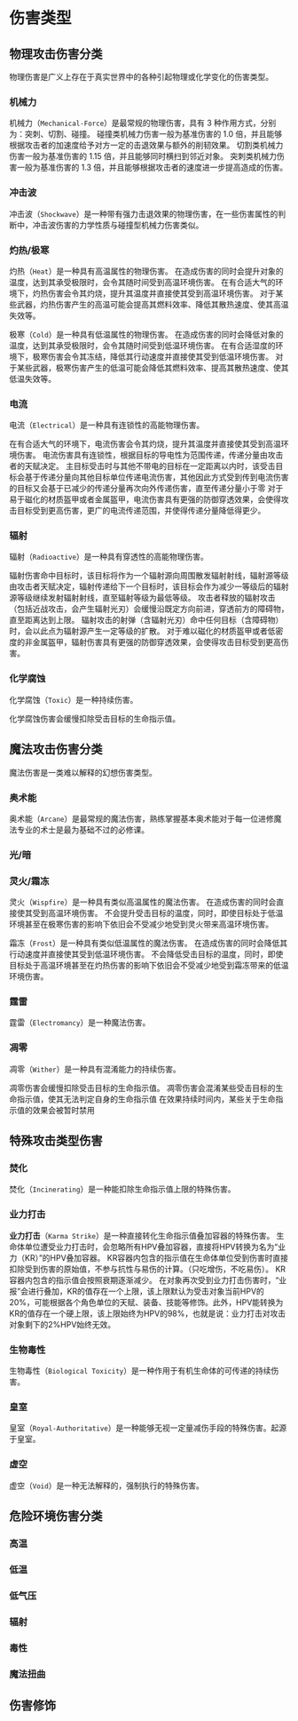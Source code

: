 # 伤害类型

## 物理攻击伤害分类

物理伤害是广义上存在于真实世界中的各种引起物理或化学变化的伤害类型。

### 机械力

机械力（`Mechanical-Force`）是最常规的物理伤害，具有 3 种作用方式，分别为：突刺、切割、碰撞。
碰撞类机械力伤害一般为基准伤害的 1.0 倍，并且能够根据攻击者的加速度给予对方一定的击退效果与额外的削韧效果。
切割类机械力伤害一般为基准伤害的 1.15 倍，并且能够同时横扫到邻近对象。
突刺类机械力伤害一般为基准伤害的 1.3 倍，并且能够根据攻击者的速度进一步提高造成的伤害。

### 冲击波

冲击波（`Shockwave`）是一种带有强力击退效果的物理伤害，在一些伤害属性的判断中，冲击波伤害的力学性质与碰撞型机械力伤害类似。

### 灼热/极寒

灼热（`Heat`）是一种具有高温属性的物理伤害。
在造成伤害的同时会提升对象的温度，达到其承受极限时，会令其随时间受到高温环境伤害。
在有合适大气的环境下，灼热伤害会令其灼烧，提升其温度并直接使其受到高温环境伤害。
对于某些武器，灼热伤害产生的高温可能会提高其燃料效率、降低其散热速度、使其高温失效等。

极寒（`Cold`）是一种具有低温属性的物理伤害。
在造成伤害的同时会降低对象的温度，达到其承受极限时，会令其随时间受到低温环境伤害。
在有合适湿度的环境下，极寒伤害会令其冻结，降低其行动速度并直接使其受到低温环境伤害。
对于某些武器，极寒伤害产生的低温可能会降低其燃料效率、提高其散热速度、使其低温失效等。

### 电流

电流（`Electrical`）是一种具有连锁性的高能物理伤害。

在有合适大气的环境下，电流伤害会令其灼烧，提升其温度并直接使其受到高温环境伤害。
电流伤害具有连锁性，根据目标的导电性为范围传递，传递分量由攻击者的天赋决定。
主目标受击时与其他不带电的目标在一定距离以内时，该受击目标会基于传递分量向其他目标单位传递电流伤害，其他因此方式受到传到电流伤害的目标又会基于已减少的传递分量再次向外传递伤害，直至传递分量小于零
对于易于磁化的材质盔甲或者金属盔甲，电流伤害具有更强的防御穿透效果，会使得攻击目标受到更高伤害，更广的电流传递范围，并使得传递分量降低得更少。


### 辐射

辐射（`Radioactive`）是一种具有穿透性的高能物理伤害。

辐射伤害命中目标时，该目标将作为一个辐射源向周围散发辐射射线，辐射源等级由攻击者天赋决定，辐射传递给下一个目标时，该目标会作为减少一等级后的辐射源等级继续发射辐射射线，直至辐射等级为最低等级。
攻击者释放的辐射攻击（包括近战攻击，会产生辐射光刃）会缓慢沿既定方向前进，穿透前方的障碍物，直至距离达到上限。
辐射攻击的射弹（含辐射光刃）命中任何目标（含障碍物）时，会以此点为辐射源产生一定等级的扩散。
对于难以磁化的材质盔甲或者低密度的非金属盔甲，辐射伤害具有更强的防御穿透效果，会使得攻击目标受到更高伤害。

### 化学腐蚀

化学腐蚀（`Toxic`）是一种持续伤害。

化学腐蚀伤害会缓慢扣除受击目标的生命指示值。
## 魔法攻击伤害分类

魔法伤害是一类难以解释的幻想伤害类型。

### 奥术能

奥术能（`Arcane`）是最常规的魔法伤害，熟练掌握基本奥术能对于每一位进修魔法专业的术士是最为基础不过的必修课。
### 光/暗

### 灵火/霜冻

灵火（`Wispfire`）是一种具有类似高温属性的魔法伤害。
在造成伤害的同时会直接使其受到高温环境伤害。
不会提升受击目标的温度，同时，即使目标处于低温环境甚至在极寒伤害的影响下依旧会不受减少地受到灵火带来高温环境伤害。

霜冻（`Frost`）是一种具有类似低温属性的魔法伤害。
在造成伤害的同时会降低其行动速度并直接使其受到低温环境伤害。
不会降低受击目标的温度，同时，即使目标处于高温环境甚至在灼热伤害的影响下依旧会不受减少地受到霜冻带来的低温环境伤害。

### 霆雷

霆雷（`Electromancy`）是一种魔法伤害。
### 凋零

凋零（`Wither`）是一种具有混淆能力的持续伤害。

凋零伤害会缓慢扣除受击目标的生命指示值。
凋零伤害会混淆某些受击目标的生命指示值，使其无法判定自身的生命指示值
在效果持续时间内，某些关于生命指示值的效果会被暂时禁用
## 特殊攻击类型伤害

### 焚化

焚化（`Incinerating`）是一种能扣除生命指示值上限的特殊伤害。

### 业力打击

**业力打击**（`Karma Strike`）是一种直接转化生命指示值叠加容器的特殊伤害。
生命体单位遭受业力打击时，会忽略所有HPV叠加容器，直接将HPV转换为名为“业力（KR）”的HPV叠加容器。
KR容器内包含的指示值在生命体单位受到伤害时直接扣除受到伤害的原始值，不参与抗性与易伤的计算。（只吃增伤，不吃易伤）。
KR容器内包含的指示值会按照衰期逐渐减少。
在对象再次受到业力打击伤害时，“业报”会进行叠加，KR的值存在一个上限，该上限默认为受击对象当前HPV的20%，可能根据各个角色单位的天赋、装备、技能等修饰。此外，HPV能转换为KR的值存在一个硬上限，该上限始终为HPV的98%，也就是说：业力打击对攻击对象剩下的2%HPV始终无效。

### 生物毒性

生物毒性（`Biological Toxicity`）是一种作用于有机生命体的可传递的持续伤害。

### 皇室

皇室（`Royal-Authoritative`）是一种能够无视一定量减伤手段的特殊伤害。起源于皇室。

### 虚空

虚空（`Void`）是一种无法解释的，强制执行的特殊伤害。

## 危险环境伤害分类

### 高温

### 低温

### 低气压

### 辐射

### 毒性

### 魔法扭曲

## 伤害修饰
